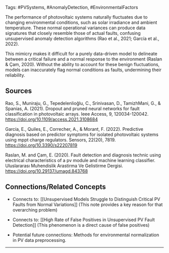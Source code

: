 Tags: #PVSystems, #AnomalyDetection, #EnvironmentalFactors

The performance of photovoltaic systems naturally fluctuates due to changing environmental conditions, such as solar irradiance and ambient temperature. 
These normal operational variances can produce data signatures that closely resemble those of actual faults, confusing unsupervised anomaly detection algorithms (Rao et al., 2021; García et al., 2022).

This mimicry makes it difficult for a purely data-driven model to delineate between a critical failure and a normal response to the environment (Raslan & Çam, 2020). 
Without the ability to account for these benign fluctuations, models can inaccurately flag normal conditions as faults, undermining their reliability.

## Sources

Rao, S., Muniraju, G., Tepedelenlioğlu, C., Srinivasan, D., TamizhMani, G., & Spanias, A. (2021). Dropout and pruned neural networks for fault classification in photovoltaic arrays. Ieee Access, 9, 120034-120042. https://doi.org/10.1109/access.2021.3108684

García, E., Quiles, E., Correcher, A., & Morant, F. (2022). Predictive diagnosis based on predictor symptoms for isolated photovoltaic systems using mppt charge regulators. Sensors, 22(20), 7819. https://doi.org/10.3390/s22207819

Raslan, M. and Çam, E. (2020). Fault detection and diagnosis technic using electrical characteristics of a pv module and machine learning classifier. Uluslararası Muhendislik Arastirma Ve Gelistirme Dergisi. https://doi.org/10.29137/umagd.843768

## Connections/Related Concepts

- Connects to: [[Unsupervised Models Struggle to Distinguish Critical PV Faults from Normal Variations]] (This note provides a key reason for that overarching problem)
    
- Connects to: [[High Rate of False Positives in Unsupervised PV Fault Detection]] (This phenomenon is a direct cause of false positives)
    
- Potential future connections: Methods for environmental normalization in PV data preprocessing.
    

---